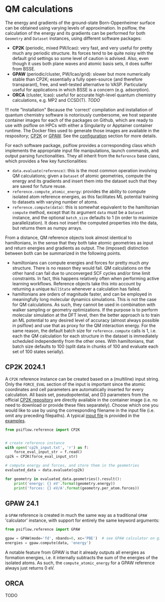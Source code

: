 # QM calculations
The energy and gradients of the ground-state Born-Oppenheimer surface can be obtained
using varying levels of approximation.
In psiflow, the calculation of the energy and its gradients can be performed for both
`Geometry` and `Dataset` instances, using different software packages:

- **CP2K** (periodic, mixed PW/lcao): very fast, and very useful for pretty much any periodic
  structure. Its forces tend to be quite noisy with the default grid settings so some
  level of caution is advised. Also, even though it uses both plane waves and atomic basis
  sets, it does suffer from BSSE.
- **GPAW** (periodic/cluster, PW/lcao/grid): slower but more numerically stable than CP2K;
  essentially a fully open-source (and therefore transparant), free, and well-tested
  alternative to VASP. Particularly useful for applications in which BSSE is a concern
  (e.g. adsorption).
- **ORCA** (cluster, lcao): useful for accurate high-level quantum chemistry calculations,
  e.g. MP2 and CCSD(T). *TODO*

!!! note "Installation"
    Because the 'correct' compilation and installation of quantum chemistry software is
    notoriously cumbersome, we host separate container images for each of the packages
    on Github, which are ready to use with psiflow on HPCs with either a Singularity
    or Apptainer container runtime. The Docker files used to generate those images are
    available in the respository; 
    [CP2K](https://github.com/molmod/psiflow/blob/main/Dockerfile.cp2k) or
    [GPAW](https://github.com/molmod/psiflow/blob/main/Dockerfile.gpaw).
    See the [configuration](configuration.md) section for more details.

For each software package, psiflow provides a corresponding class which implements
the appropriate input file manipulations, launch commands, and output parsing
functionalities.
They all inherit from the `Reference` base class, which provides a few key
functionalities:

- `data.evaluate(reference)`: this is the most common operation involving QM calculations;
  given a `Dataset` of atomic geometries, compute the energy and its gradients and insert
  them into the dataset such that they are saved for future reuse.
- `reference.compute_atomic_energy`: provides the ability to compute isolated atom
  reference energies, as this facilitates ML potential training to datasets with varying
  number of atoms.
- `reference.compute(data)`: this is somewhat equivalent to the hamiltonian `compute`
  method, except that its argument `data` must be a `Dataset` instance, and the optional
  `batch_size` defaults to 1 (in order to maximize parallelization). It does not insert
  the computed properties into the data, but returns them as numpy arrays.

From a distance, QM reference objects look almost identical to hamiltonians, in the sense
that they both take atomic geometries as input and return energies and gradients as
output. The (imposed) distinction between both can be summarized in the following points.

- hamiltonians can compute energies and forces for pretty much *any* structure. There is
  no reason they would fail. QM calculations on the other hand can fail due to unconverged
  SCF cycles and/or time limit constraints. In fact, this happens relatively often when performing
  active learning workflows. Reference objects take this into account by returning a unique
  `NullState` whenever a calculation has failed.
- hamiltonians are orders of magnitude faster, and can be employed in meaningfully long
  molecular dynamics simulations. This is not the case for QM calculations. As such, they
  cannot be used in combination with walker sampling or geometry optimizations. If the
  purpose is to perform molecular simulation at the DFT level, then the better approach is
  to train an ML potential to any desired level of accuracy (almost always possible in
  psiflow) and use that as proxy for the QM interaction energy.
  For the same reason, the default batch size for `reference.compute` calls is 1, i.e.
  each the QM calculation for each structure in the dataset is immediately scheduled
  independently from the other ones.
  With hamiltonians, that batch size defaults to 100 (split data in chunks of 100 and
  evaluate each set of 100 states serially).


## CP2K 2024.1
A `CP2K` reference instance can be created based on a (multiline) input string.
Only the `FORCE_EVAL` section of the input is important since the atomic coordinates and cell
parameters are automatically inserted for every calculation.
All basis set, pseudopotential, and D3 parameters from the official
[CP2K repository](https://github.com/cp2k/cp2k) are directly available in the
container image (i.e. no need to download or provide these files separately).
Choose which one you would like to use by using the corresponding filename in the input
file (i.e. omit any preceding filepaths).
A typical [input file](https://github.com/molmod/psiflow/blob/main/examples/data/cp2k_input.txt)
is provided in the [examples](https://github.com/molmod/psiflow/tree/main/examples).

```py
from psiflow.reference import CP2K


# create reference instance
with open('cp2k_input.txt', 'r') as f:
    force_eval_input_str = f.read()
cp2k = CP2K(force_eval_input_str)

# compute energy and forces, and store them in the geometries
evaluated_data = data.evaluate(cp2k)

for geometry in evaluated_data.geometries().result():
    print('energy: {} eV'.format(geometry.energy))
    print('forces: {} eV/A'.format(geometry.per_atom.forces))

```

## GPAW 24.1
a `GPAW` reference is created in much the same way as a traditional `GPAW` 'calculator'
instance, with support for entirely the same keyword arguments:
```py
from psiflow.reference import GPAW

gpaw = GPAW(mode='fd', nbands=0, xc='PBE')  # see GPAW calculator on gitlab for full list
energies = gpaw.compute(data, 'energy')

```
A notable feature from GPAW is that it already outputs all energies as formation energies,
i.e. it internally subtracts the sum of the energies of the isolated atoms. As such, the
`compute_atomic_energy` for a GPAW reference always just returns 0 eV.

## ORCA
TODO
